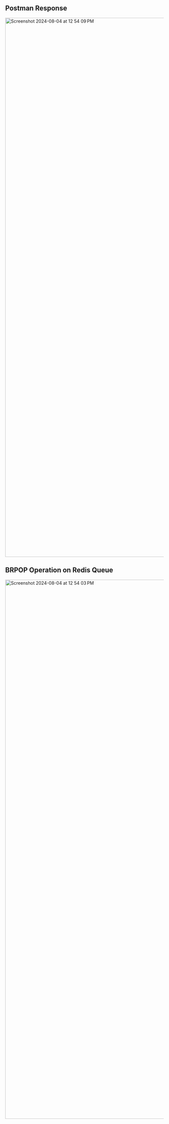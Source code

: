 ## Postman Response
<img width="1710" alt="Screenshot 2024-08-04 at 12 54 09 PM" src="https://github.com/user-attachments/assets/310f6d22-0e5c-4788-ba9c-df1351c24da8">


## BRPOP Operation on Redis Queue 
<img width="1710" alt="Screenshot 2024-08-04 at 12 54 03 PM" src="https://github.com/user-attachments/assets/de13a041-bc4e-43e6-ba74-21c506939185">
